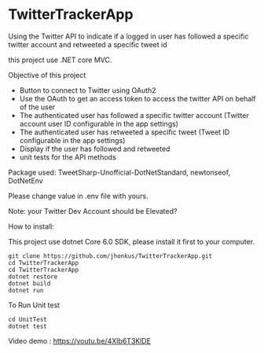 # TwitterTrackerApp
Using the Twitter API to indicate if a logged in user has followed a specific twitter account and retweeted a specific tweet id

this project use .NET core MVC.


Objective of this project

- Button to connect to Twitter using OAuth2
- Use the OAuth to get an access token to access the twitter API on behalf of the user
- The authenticated user has followed a specific twitter account (Twitter account user ID configurable in the app settings)
- The authenticated user has retweeted a specific tweet (Tweet ID configurable in the app settings)
- Display if the user has followed and retweeted
- unit tests for the API methods


Package used: TweetSharp-Unofficial-DotNetStandard, newtonseof, DotNetEnv


Please change value in .env file with yours.

Note: your Twitter Dev Account should be Elevated?

How to install:

This project use dotnet Core 6.0 SDK, please install it first to your computer.

```
git clone https://github.com/jhonkus/TwitterTrackerApp.git
cd TwitterTrackerApp
cd TwitterTrackerApp
dotnet restore
dotnet build
dotnet run

```

To Run Unit test

```
cd UnitTest
dotnet test
```


Video demo : https://youtu.be/4Xlb6T3KlDE

